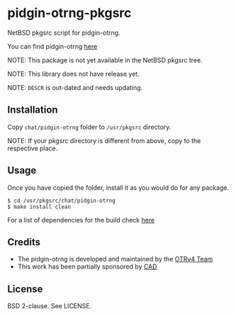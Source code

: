 pidgin-otrng-pkgsrc
===================

NetBSD pkgsrc script for pidgin-otrng.

You can find pidgin-otrng [here][1]

NOTE: This package is not yet available in the NetBSD pkgsrc tree.

NOTE: This library does not have release yet.

NOTE: `DESCR` is out-dated and needs updating.

Installation
------------

Copy `chat/pidgin-otrng` folder to `/usr/pkgsrc` directory.

NOTE: If your pkgsrc directory is different from above, copy to the respective
place.

Usage
-----

Once you have copied the folder, install it as you would do for any package.

`$ cd /usr/pkgsrc/chat/pidgin-otrng`<br>
`$ make install clean`

For a list of dependencies for the build check [here][2]

Credits
-------

* The pidgin-otrng is developed and maintained by the [OTRv4 Team][3]
* This work has been partially sponsored by [CAD][4]

License
-------

BSD 2-clause. See LICENSE.

[1]: https://github.com/otrv4/pidgin-otrng
[2]: https://github.com/otrv4/pidgin-otrng#build
[3]: https://github.com/orgs/otrv4/people
[4]: https://autonomia.digital/
